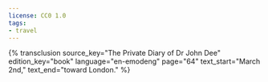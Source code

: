 ```yaml
---
license: CC0 1.0
tags:
- travel
---
```

{% transclusion
  source_key="The Private Diary of Dr John Dee"
  edition_key="book"
  language="en-emodeng"
  page="64"
  text_start="March 2nd,"
  text_end="toward London."
%}
